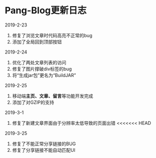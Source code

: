 # Pang-Blog更新日志

2019-2-23

1. 修复了浏览文章时代码高亮不正常的bug
2. 添加了全局回到顶部按钮

2019-2-24

1. 优化了两处文章列表的访问
2. 修复了图片撑破div标签的bug
3. 将“生成jar包”更名为“BuildJAR”

2019-2-25

1. 移动端**主页、文章、留言**等功能开发完成
2. 添加了对GZIP的支持

2019-3-1

1. 修复了新建文章界面由于分辨率太低导致的页面出错
<<<<<<< HEAD

2019-3-25

1. 修复了不能正常分享链接的BUG
2. 修复了分享链接不能自动匹配UI

